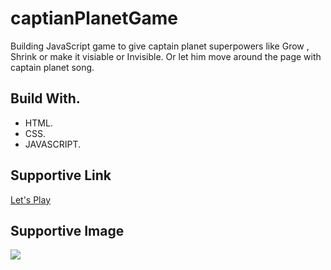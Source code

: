 # captianPlanetGame
Building  JavaScript game to give captain planet superpowers like Grow , Shrink or make it visiable or Invisible.
Or let him move around the page with captain planet song. 

## Build With.
* HTML.
* CSS.
* JAVASCRIPT.


## Supportive Link 
[Let's Play](https://ibramelias.github.io/captianPlanetGame/)



## Supportive Image
![](img/Screen%20Shot%202021-01-03%20at%6.02.48%20PM.png)